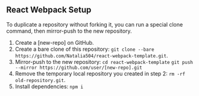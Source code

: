 ## React Webpack Setup
To duplicate a repository without forking it, you can run a special clone command, then mirror-push to the new repository.
1. Create a [new-repo] on GitHub.
2. Create a bare clone of this repository: `git clone --bare https://github.com/Natalia504/react-webpack-template.git`. 
3. Mirror-push to the new repository: `cd react-webpack-template` `git push --mirror https://github.com/user/[new-repo].git`
4. Remove the temporary local repository you created in step 2: `rm -rf old-repository.git`.
5. Install dependencies: `npm i`